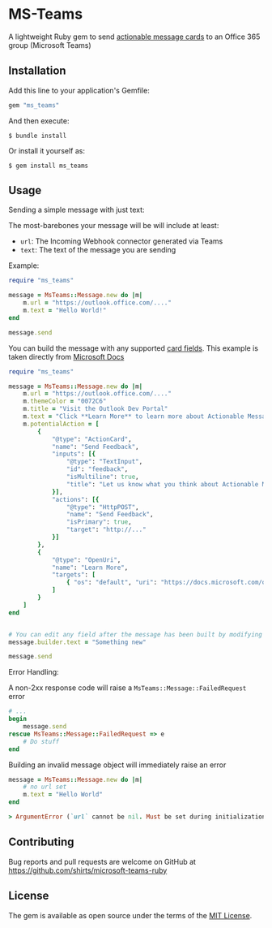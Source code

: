# MS-Teams

A lightweight Ruby gem to send
[actionable message cards](https://docs.microsoft.com/en-us/outlook/actionable-messages/send-via-connectors)
to an Office 365 group (Microsoft Teams)

## Installation

Add this line to your application's Gemfile:

```ruby
gem "ms_teams"
```

And then execute:

    $ bundle install

Or install it yourself as:

    $ gem install ms_teams

## Usage

Sending a simple message with just text:

The most-barebones your message will be will include at least:
 - `url`: The Incoming Webhook connector generated via Teams
 - `text`: The text of the message you are sending

Example:
```ruby
require "ms_teams"

message = MsTeams::Message.new do |m|
    m.url = "https://outlook.office.com/...."
    m.text = "Hello World!"
end

message.send

```

You can build the message with any supported [card fields](https://docs.microsoft.com/en-us/outlook/actionable-messages/message-card-reference#card-fields).
This example is taken directly from [Microsoft Docs](https://docs.microsoft.com/en-us/outlook/actionable-messages/send-via-connectors)
```ruby
require "ms_teams"

message = MsTeams::Message.new do |m|
    m.url = "https://outlook.office.com/...."
    m.themeColor = "0072C6"
    m.title = "Visit the Outlook Dev Portal"
    m.text = "Click **Learn More** to learn more about Actionable Messages!"
    m.potentialAction = [
        {
            "@type": "ActionCard",
            "name": "Send Feedback",
            "inputs": [{
                "@type": "TextInput",
                "id": "feedback",
                "isMultiline": true,
                "title": "Let us know what you think about Actionable Messages"
            }],
            "actions": [{
                "@type": "HttpPOST",
                "name": "Send Feedback",
                "isPrimary": true,
                "target": "http://..."
            }]
        },
        {
            "@type": "OpenUri",
            "name": "Learn More",
            "targets": [
                { "os": "default", "uri": "https://docs.microsoft.com/outlook/actionable-messages" }
            ]
        }
    ]
end


# You can edit any field after the message has been built by modifying the `builder` object
message.builder.text = "Something new"

message.send
```

Error Handling:

A non-2xx response code will raise a `MsTeams::Message::FailedRequest` error

```ruby
# ...
begin
    message.send
rescue MsTeams::Message::FailedRequest => e
    # Do stuff
end
```


Building an invalid message object will immediately raise an error

```ruby
message = MsTeams::Message.new do |m|
    # no url set
    m.text = "Hello World"
end

> ArgumentError (`url` cannot be nil. Must be set during initialization)

```


## Contributing

Bug reports and pull requests are welcome on GitHub at https://github.com/shirts/microsoft-teams-ruby

## License

The gem is available as open source under the terms of the [MIT License](https://opensource.org/licenses/MIT).
